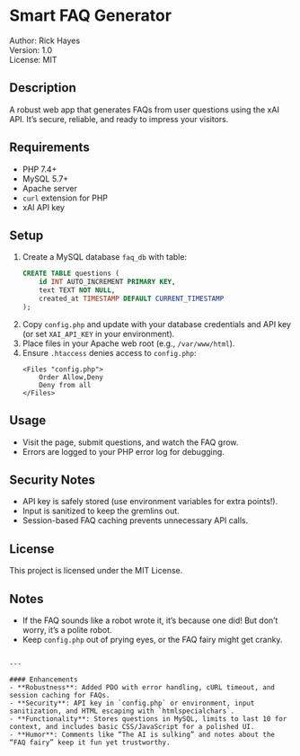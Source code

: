 # Smart FAQ Generator
Author: Rick Hayes  
Version: 1.0  
License: MIT  

## Description
A robust web app that generates FAQs from user questions using the xAI API. It’s secure, reliable, and ready to impress your visitors.

## Requirements
- PHP 7.4+
- MySQL 5.7+
- Apache server
- `curl` extension for PHP
- xAI API key

## Setup
1. Create a MySQL database `faq_db` with table:
   ```sql
   CREATE TABLE questions (
       id INT AUTO_INCREMENT PRIMARY KEY,
       text TEXT NOT NULL,
       created_at TIMESTAMP DEFAULT CURRENT_TIMESTAMP
   );
   ```
2. Copy `config.php` and update with your database credentials and API key (or set `XAI_API_KEY` in your environment).
3. Place files in your Apache web root (e.g., `/var/www/html`).
4. Ensure `.htaccess` denies access to `config.php`:
   ```
   <Files "config.php">
       Order Allow,Deny
       Deny from all
   </Files>
   ```

## Usage
- Visit the page, submit questions, and watch the FAQ grow.
- Errors are logged to your PHP error log for debugging.

## Security Notes
- API key is safely stored (use environment variables for extra points!).
- Input is sanitized to keep the gremlins out.
- Session-based FAQ caching prevents unnecessary API calls.

## License
This project is licensed under the MIT License.

## Notes
- If the FAQ sounds like a robot wrote it, it’s because one did! But don’t worry, it’s a polite robot.
- Keep `config.php` out of prying eyes, or the FAQ fairy might get cranky.
```

---

#### Enhancements
- **Robustness**: Added PDO with error handling, cURL timeout, and session caching for FAQs.
- **Security**: API key in `config.php` or environment, input sanitization, and HTML escaping with `htmlspecialchars`.
- **Functionality**: Stores questions in MySQL, limits to last 10 for context, and includes basic CSS/JavaScript for a polished UI.
- **Humor**: Comments like “The AI is sulking” and notes about the “FAQ fairy” keep it fun yet trustworthy.

